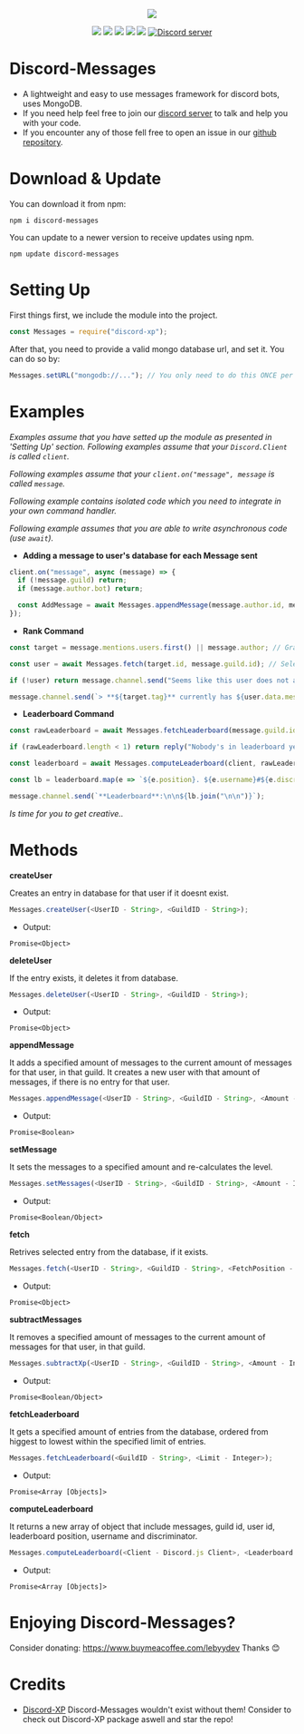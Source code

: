 <p align="center"><a href="https://nodei.co/npm/discord-messages/"><img src="https://nodei.co/npm/discord-messages.png"></a></p>
<p align="center"><img src="https://img.shields.io/npm/v/discord-messages"> <img src="https://img.shields.io/github/repo-size/Lebyy/discord-messages"> <img src="https://img.shields.io/npm/l/discord-messages"> <img src="https://img.shields.io/github/contributors/Lebyy/discord-messages"> <img src="https://img.shields.io/github/package-json/dependency-version/Lebyy/discord-messages/mongoose"> <a href="https://discord.gg/pndumb6J3t"><img src="https://discordapp.com/api/guilds/815261972450115585/widget.png" alt="Discord server"/></a></p>

# Discord-Messages
- A lightweight and easy to use messages framework for discord bots, uses MongoDB.
- If you need help feel free to join our <a href="https://discord.gg/pndumb6J3t">discord server</a> to talk and help you with your code.
- If you encounter any of those fell free to open an issue in our <a href="https://github.com/Lebyy/discord-messages/issues">github repository</a>.

# Download & Update
You can download it from npm:
```cli
npm i discord-messages
```
You can update to a newer version to receive updates using npm.
```cli
npm update discord-messages
```

# Setting Up
First things first, we include the module into the project.
```js
const Messages = require("discord-xp");
```
After that, you need to provide a valid mongo database url, and set it. You can do so by:
```js
Messages.setURL("mongodb://..."); // You only need to do this ONCE per process.
```

# Examples
*Examples assume that you have setted up the module as presented in 'Setting Up' section.*
*Following examples assume that your `Discord.Client` is called `client`.*

*Following examples assume that your `client.on("message", message` is called `message`.*

*Following example contains isolated code which you need to integrate in your own command handler.*

*Following example assumes that you are able to write asynchronous code (use `await`).*

- **Adding a message to user's database for each Message sent**

```js
client.on("message", async (message) => {
  if (!message.guild) return;
  if (message.author.bot) return;

  const AddMessage = await Messages.appendMessage(message.author.id, message.guild.id, 1);
});
```
- **Rank Command**

```js
const target = message.mentions.users.first() || message.author; // Grab the target.

const user = await Messages.fetch(target.id, message.guild.id); // Selects the target from the database.

if (!user) return message.channel.send("Seems like this user does not any messages so far..."); // If there isnt such user in the database, we send a message in general.

message.channel.send(`> **${target.tag}** currently has ${user.data.messages} message(s).`); // We show the message(s) count.
```

- **Leaderboard Command**

```js
const rawLeaderboard = await Messages.fetchLeaderboard(message.guild.id, 10); // We grab top 10 users with most message(s) in the current server.

if (rawLeaderboard.length < 1) return reply("Nobody's in leaderboard yet.");

const leaderboard = await Messages.computeLeaderboard(client, rawLeaderboard, true); // We process the leaderboard.

const lb = leaderboard.map(e => `${e.position}. ${e.username}#${e.discriminator}\nMessages Count: ${e.messages}`); // We map the outputs.

message.channel.send(`**Leaderboard**:\n\n${lb.join("\n\n")}`);
```

*Is time for you to get creative..*

# Methods
**createUser**

Creates an entry in database for that user if it doesnt exist.
```js
Messages.createUser(<UserID - String>, <GuildID - String>);
```
- Output:
```
Promise<Object>
```
**deleteUser**

If the entry exists, it deletes it from database.
```js
Messages.deleteUser(<UserID - String>, <GuildID - String>);
```
- Output:
```
Promise<Object>
```
**appendMessage**

It adds a specified amount of messages to the current amount of messages for that user, in that guild. It creates a new user with that amount of messages, if there is no entry for that user. 
```js
Messages.appendMessage(<UserID - String>, <GuildID - String>, <Amount - Integer>);
```
- Output:
```
Promise<Boolean>
```
**setMessage**

It sets the messages to a specified amount and re-calculates the level.
```js
Messages.setMessages(<UserID - String>, <GuildID - String>, <Amount - Integer>);
```
- Output:
```
Promise<Boolean/Object>
```
**fetch**

Retrives selected entry from the database, if it exists.
```js
Messages.fetch(<UserID - String>, <GuildID - String>, <FetchPosition - Boolean>);
```
- Output:
```
Promise<Object>
```
**subtractMessages**

It removes a specified amount of messages to the current amount of messages for that user, in that guild.
```js
Messages.subtractXp(<UserID - String>, <GuildID - String>, <Amount - Integer>);
```
- Output:
```
Promise<Boolean/Object>
```
**fetchLeaderboard**

It gets a specified amount of entries from the database, ordered from higgest to lowest within the specified limit of entries.
```js
Messages.fetchLeaderboard(<GuildID - String>, <Limit - Integer>);
```
- Output:
```
Promise<Array [Objects]>
```
**computeLeaderboard**

It returns a new array of object that include messages, guild id, user id, leaderboard position, username and discriminator.
```js
Messages.computeLeaderboard(<Client - Discord.js Client>, <Leaderboard - fetchLeaderboard output>, <fetchUsers - boolean, disabled by default>);
```
- Output:
```
Promise<Array [Objects]>
```

# Enjoying Discord-Messages?
Consider donating: https://www.buymeacoffee.com/lebyydev
Thanks 😊

# Credits
- [Discord-XP](https://github.com/MrAugu/discord-xp) Discord-Messages wouldn't exist without them! Consider to check out Discord-XP package aswell and star the repo!
